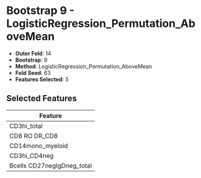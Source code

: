 # Bootstrap 9 - LogisticRegression_Permutation_AboveMean

- **Outer Fold**: 14
- **Bootstrap**: 9
- **Method**: LogisticRegression_Permutation_AboveMean
- **Fold Seed**: 63
- **Features Selected**: 5

## Selected Features

| Feature |
|---------|
| CD3hi_total |
| CD8 RO DR_CD8 |
| CD14mono_myeloid |
| CD3hi_CD4neg |
| Bcells CD27negIgDneg_total |
